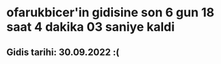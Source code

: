 # ofarukbicer'in gidisine son 6 gun 18 saat 4 dakika 03 saniye kaldi

## Gidis tarihi: 30.09.2022 :(